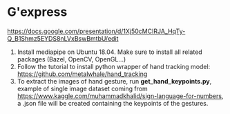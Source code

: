 # G'express

https://docs.google.com/presentation/d/1Xj50cMCIRJA_HqTy-Q_B1Shmz5EYDS8nLVxBswBmtbU/edit


1. Install mediapipe on Ubuntu 18.04.  Make sure to install all related packages (Bazel, OpenCV, OpenGL...)
2. Follow the tutorial to install python wrapper of hand tracking model: https://github.com/metalwhale/hand_tracking
3. To extract the images of hand gesture, run **get_hand_keypoints.py**, example of single image dataset coming from https://www.kaggle.com/muhammadkhalid/sign-language-for-numbers, a .json file will be created containing the keypoints of the gestures.
